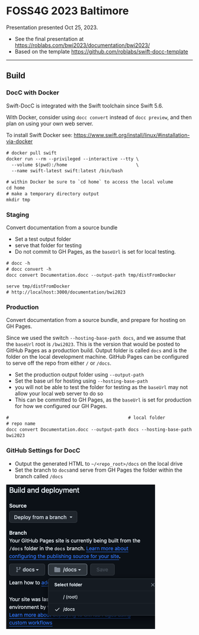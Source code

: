 # FOSS4G 2023 Baltimore

Presentation presented Oct 25, 2023.

* See the final presentation at <https://roblabs.com/bwi2023/documentation/bwi2023/>
* Based on the template <https://github.com/roblabs/swift-docc-template>

---

## Build

### DocC with Docker

Swift-DocC is integrated with the Swift toolchain since Swift 5.6.

With Docker, consider using `docc convert` instead of `docc preview`, and then plan on using your own web server.

To install Swift Docker see:  <https://www.swift.org/install/linux/#installation-via-docker>

```console
# docker pull swift
docker run --rm --privileged --interactive --tty \
  --volume $(pwd):/home                          \
  --name swift-latest swift:latest /bin/bash
```

```console
# within Docker be sure to `cd home` to access the local volume
cd home
# make a temporary directory output
mkdir tmp
```

### Staging

Convert documentation from a source bundle

* Set a test output folder
* serve that folder for testing
* Do not commit to GH Pages, as the `baseUrl` is set for local testing.

```console
# docc -h
# docc convert -h
docc convert Documentation.docc --output-path tmp/distFromDocker
```

```console
serve tmp/distFromDocker
# http://localhost:3000/documentation/bwi2023
```

### Production

Convert documentation from a source bundle, and prepare for hosting on GH Pages.

Since we used the switch `--hosting-base-path docs`, and we assume that the `baseUrl` root is `/bwi2023`.  This is the version that would be posted to GitHub Pages as a production build.  Output folder is called `docs` and is the folder on the local development machine.  GitHub Pages can be configured to serve off the repo from either `/` or `/docs`.

* Set the production output folder using `--output-path`
* Set the base url for hosting using `--hosting-base-path` 
* you will not be able to test the folder for testing as the `baseUrl` may not allow your local web server to do so
* This can be committed to GH Pages, as the `baseUrl` is set for production for how we configured our GH Pages.

```console
#                                             # local folder           # repo name
docc convert Documentation.docc --output-path docs --hosting-base-path bwi2023
```

### GitHub Settings for DocC

* Output the generated HTML to `~/<repo_root>/docs` on the local drive
* Set the branch to `docs`and serve from GH Pages the folder within the branch called `/docs`

![](assets/GHPages.png)
